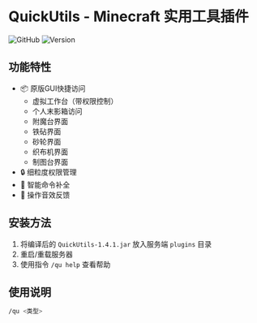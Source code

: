 # QuickUtils - Minecraft 实用工具插件

![GitHub](https://img.shields.io/badge/Minecraft-1.21.5-blueviolet)
![Version](https://img.shields.io/badge/Version-1.4.1-success)

## 功能特性
- 📦 原版GUI快捷访问
  - 虚拟工作台（带权限控制）
  - 个人末影箱访问
  - 附魔台界面
  - 铁砧界面
  - 砂轮界面
  - 织布机界面
  - 制图台界面
- 🔒 细粒度权限管理
- 📝 智能命令补全
- 🎵 操作音效反馈

## 安装方法
1. 将编译后的 `QuickUtils-1.4.1.jar` 放入服务端 `plugins` 目录
2. 重启/重载服务器
3. 使用指令 `/qu help` 查看帮助

## 使用说明
```bash
/qu <类型>